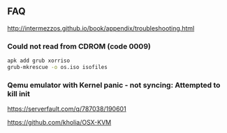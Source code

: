 
## FAQ

http://intermezzos.github.io/book/appendix/troubleshooting.html

### Could not read from CDROM (code 0009)
```bash
apk add grub xorriso
grub-mkrescue -o os.iso isofiles
```

### Qemu emulator with Kernel panic - not syncing: Attempted to kill init
https://serverfault.com/q/787038/190601


https://github.com/kholia/OSX-KVM
